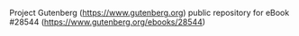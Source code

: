 Project Gutenberg (https://www.gutenberg.org) public repository for eBook #28544 (https://www.gutenberg.org/ebooks/28544)
